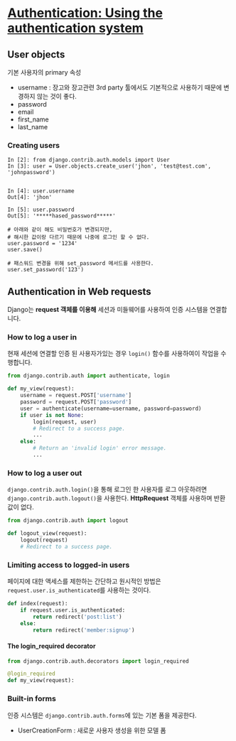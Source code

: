 # [Authentication: Using the authentication system](https://docs.djangoproject.com/en/1.10/topics/auth/default/)



## User objects
기본 사용자의 primary 속성

- username : 장고와 장고관련 3rd party 툴에서도 기본적으로 사용하기 때문에 변경하지 않는 것이 좋다.
- password
- email
- first_name
- last_name


### Creating users
```shell
In [2]: from django.contrib.auth.models import User
In [3]: user = User.objects.create_user('jhon', 'test@test.com', 'johnpassword')


In [4]: user.username
Out[4]: 'jhon'

In [5]: user.password
Out[5]: '*****hased_password*****'

# 아래와 같이 해도 비밀번호가 변경되지만,
# 해시한 값이랑 다르기 때문에 나중에 로그인 할 수 없다.
user.password = '1234'
user.save()

# 패스워드 변경을 위해 set_password 메서드를 사용한다.
user.set_password('123')
```


## Authentication in Web requests
Django는 **request 객체를 이용해** 세션과 미들웨어를 사용하여 인증 시스템을 연결합니다.

### How to log a user in
현재 세션에 연결할 인증 된 사용자가있는 경우 `login()` 함수를 사용하여이 작업을 수행합니다.

```python
from django.contrib.auth import authenticate, login

def my_view(request):
    username = request.POST['username']
    password = request.POST['password']
    user = authenticate(username=username, password=password)
    if user is not None:
        login(request, user)
        # Redirect to a success page.
        ...
    else:
        # Return an 'invalid login' error message.
        ...
```

### How to log a user out
`django.contrib.auth.login()`을 통해 로그인 한 사용자를 로그 아웃하려면 `django.contrib.auth.logout()`을 사용한다. **HttpRequest** 객체를 사용하며 반환 값이 없다.

```python
from django.contrib.auth import logout

def logout_view(request):
    logout(request)
    # Redirect to a success page.
```

### Limiting access to logged-in users
페이지에 대한 액세스를 제한하는 간단하고 원시적인 방법은 `request.user.is_authenticated`를 사용하는 것이다.

```python
def index(request):
    if request.user.is_authenticated:
        return redirect('post:list')
    else:
        return redirect('member:signup')
```

#### The login_required decorator

```python
from django.contrib.auth.decorators import login_required

@login_required
def my_view(request):
```


### Built-in forms
인증 시스템은 `django.contrib.auth.forms`에 있는 기본 폼을 제공한다.

- UserCreationForm : 새로운 사용자 생성을 위한 모델 폼
